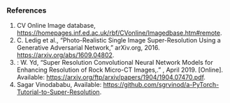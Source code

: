 ### References
1. CV Online Image database, https://homepages.inf.ed.ac.uk/rbf/CVonline/Imagedbase.htm#remote.
2. C. Ledig et al., “Photo-Realistic Single Image Super-Resolution Using a Generative Adversarial Network,” arXiv.org, 2016. https://arxiv.org/abs/1609.04802.
3. : W. Yd, “Super Resolution Convolutional Neural Network Models for Enhancing Resolution of Rock Micro-CT Images,.” , April 2019. [Online]. Available: https://arxiv.org/ftp/arxiv/papers/1904/1904.07470.pdf.
4. Sagar Vinodababu, Available: https://github.com/sgrvinod/a-PyTorch-Tutorial-to-Super-Resolution.

